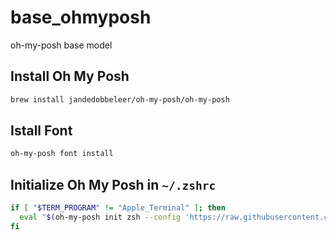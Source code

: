 # base_ohmyposh
oh-my-posh base model


## Install Oh My Posh
```bash
brew install jandedobbeleer/oh-my-posh/oh-my-posh
```

## Istall Font
```bash
oh-my-posh font install
```

## Initialize Oh My Posh in `~/.zshrc`
```bash
if [ "$TERM_PROGRAM" != "Apple_Terminal" ]; then
  eval "$(oh-my-posh init zsh --config 'https://raw.githubusercontent.com/btomdev/base_ohmyposh/refs/heads/main/.base.omp.toml')"
fi
```